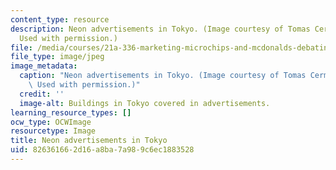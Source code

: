 ```yaml
---
content_type: resource
description: Neon advertisements in Tokyo. (Image courtesy of Tomas Cermak and stock.XCHNG.
  Used with permission.)
file: /media/courses/21a-336-marketing-microchips-and-mcdonalds-debating-globalization-spring-2004/826361662d16a8ba7a989c6ec1883528_21a-336s04.jpg
file_type: image/jpeg
image_metadata:
  caption: "Neon advertisements in Tokyo. (Image courtesy of Tomas Cermak and\_[stock.XCHNG](http://www.sxc.hu/).\
    \ Used with permission.)"
  credit: ''
  image-alt: Buildings in Tokyo covered in advertisements.
learning_resource_types: []
ocw_type: OCWImage
resourcetype: Image
title: Neon advertisements in Tokyo
uid: 82636166-2d16-a8ba-7a98-9c6ec1883528
---
```


